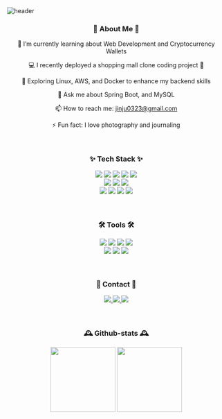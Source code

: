 <img alt="header" src="https://capsule-render.vercel.app/api?type=waving&color=gradient&height=180&section=header&text=Welcome%20to%20jinju%20GitHub%20🚀&fontSize=40&fontColor=ffffff" />

<h3 align="center">🔎 About Me 🔎</h3>
<div align="center">
  
  <span>🌱 I’m currently learning about Web Development and Cryptocurrency Wallets</span>
    
  <span>💻 I recently deployed a shopping mall clone coding project 🚀</span>
  
  <span>🐧 Exploring Linux, AWS, and Docker to enhance my backend skills</span>
  
  <span>💬 Ask me about Spring Boot, and MySQL</span>
  
  <span>📫 How to reach me: jinju0323@gmail.com</span>
  
  <span>⚡ Fun fact: I love photography and journaling</span>
</div>
  
 <br> 
 
<h3 align="center">✨ Tech Stack ✨</h3>
<div align="center">
  <img src="https://img.shields.io/badge/html5-E34F26?style=for-the-badge&logo=html5&logoColor=white"> 
  <img src="https://img.shields.io/badge/css-1572B6?style=for-the-badge&logo=css3&logoColor=white"> 
  <img src="https://img.shields.io/badge/javascript-F7DF1E?style=for-the-badge&logo=javascript&logoColor=black"> 
  <img src="https://img.shields.io/badge/jquery-0769AD?style=for-the-badge&logo=jquery&logoColor=white">
  <img src="https://img.shields.io/badge/react-61DAFB?style=for-the-badge&logo=react&logoColor=black">
 <br> 
 
  <img src="https://img.shields.io/badge/Markdown-696969?style=for-the-badge&logo=markdown&logoColor=white" />
  <img src="https://img.shields.io/badge/bootstrap-7952B3?style=for-the-badge&logo=bootstrap&logoColor=white">
  <img src="https://img.shields.io/badge/fontawesome-339AF0?style=for-the-badge&logo=fontawesome&logoColor=white">
 <br>  
  <img src="https://img.shields.io/badge/java-007396?style=for-the-badge&logo=java&logoColor=white"> 
  <img src="https://img.shields.io/badge/spring-6DB33F?style=for-the-badge&logo=spring&logoColor=white"> 
  <img src="https://img.shields.io/badge/mysql-4479A1?style=for-the-badge&logo=mysql&logoColor=white"> 
  <img src="https://img.shields.io/badge/Gradle-02303A?style=for-the-badge&logo=gradle&logoColor=white"> 
  </div>

<br>
<br> 
<h3 align="center">🛠 Tools 🛠</h3>
<div align="center">
  <img src="https://img.shields.io/badge/git-F05033.svg?style=for-the-badge&logo=git&logoColor=white" />
  <img src="https://img.shields.io/badge/github-181717.svg?style=for-the-badge&logo=github&logoColor=white" />
  <img src="https://img.shields.io/badge/Notion-F3F3F3.svg?style=for-the-badge&logo=notion&logoColor=black" />
  <img src="https://img.shields.io/badge/figma-F24E1E.svg?style=for-the-badge&logo=figma&logoColor=white" />
<br>
  <img src="https://img.shields.io/badge/VSCode-2C2C32.svg?style=for-the-badge&logo=visual-studio-code&logoColor=22ABF3" />
  <img src="https://img.shields.io/badge/Slack-612497?style=for-the-badge&logo=slack&logoColor=white" />
  <img src="https://img.shields.io/badge/Discord-7289DA?style=for-the-badge&logo=discord&logoColor=white" />
</div>

<br> 
<br>
<h3 align="center">📮 Contact 📮</h3>
<div align="center">
   <a href="https://velog.io/@tlawlswn28">
    <img src="https://img.shields.io/badge/Velog-1EBC8F?style=for-the-badge&logo=velog&logoColor=white" />
  </a>
  <a href="https://jinju.pages.dev/">
    <img src="https://img.shields.io/badge/obsidian-7C3AED?style=for-the-badge&logo=obsidian&logoColor=white" />
  </a>
  <a href="mailto:tlawlswn28@gmail.com">
    <img src="https://img.shields.io/badge/Email-EA4335?style=for-the-badge&logo=gmail&logoColor=white" />
  </a>
</div>

<br>
<br> 
<h3 align="center">🕰️ Github-stats 🕰️ </h3>
<div align="center">
<img src="https://github-readme-stats.vercel.app/api/top-langs/?username=jinju0323&layout=compact&theme=dracula"height="150">
<img src="https://github-readme-stats.vercel.app/api?username=jinju0323&show_icons=true&theme=dracula"height="150">
</div>
